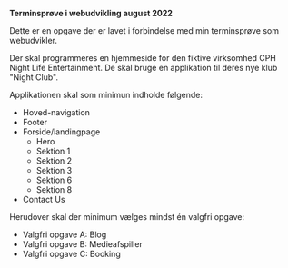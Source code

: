 **Terminsprøve i webudvikling august 2022**

Dette er en opgave der er lavet i forbindelse med min terminsprøve som webudvikler.

Der skal programmeres en hjemmeside for den fiktive virksomhed CPH Night Life Entertainment. De skal bruge en applikation til deres nye klub "Night Club".

Applikationen skal som minimun indholde følgende:

- Hoved-navigation
- Footer
- Forside/landingpage
  - Hero
  - Sektion 1
  - Sektion 2
  - Sektion 3
  - Sektion 6
  - Sektion 8
- Contact Us

Herudover skal der minimum vælges mindst én valgfri opgave:

- Valgfri opgave A: Blog
- Valgfri opgave B: Medieafspiller
- Valgfri opgave C: Booking
